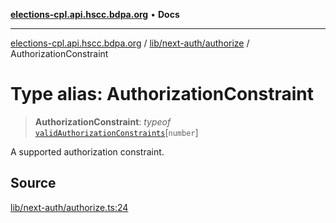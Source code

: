 [**elections-cpl.api.hscc.bdpa.org**](../../../../README.md) • **Docs**

***

[elections-cpl.api.hscc.bdpa.org](../../../../README.md) / [lib/next-auth/authorize](../README.md) / AuthorizationConstraint

# Type alias: AuthorizationConstraint

> **AuthorizationConstraint**: *typeof* [`validAuthorizationConstraints`](../variables/validAuthorizationConstraints.md)\[`number`\]

A supported authorization constraint.

## Source

[lib/next-auth/authorize.ts:24](https://github.com/nhscc/elections_cpl.api.hscc.bdpa.org/blob/46ed5b306a3fd199be2bd28706c3da03542c6da3/lib/next-auth/authorize.ts#L24)
